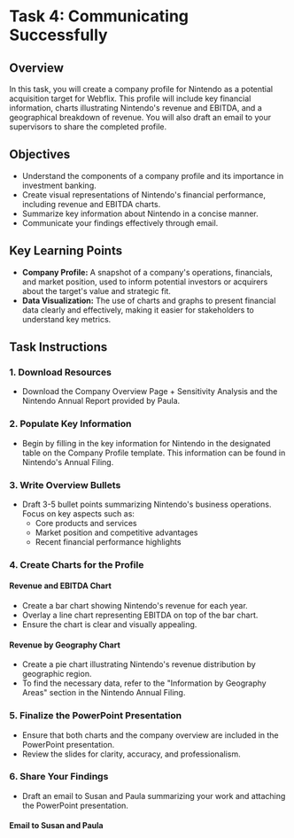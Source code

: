 # Task 4: Communicating Successfully

## Overview
In this task, you will create a company profile for Nintendo as a potential acquisition target for Webflix. This profile will include key financial information, charts illustrating Nintendo's revenue and EBITDA, and a geographical breakdown of revenue. You will also draft an email to your supervisors to share the completed profile.

## Objectives
- Understand the components of a company profile and its importance in investment banking.
- Create visual representations of Nintendo's financial performance, including revenue and EBITDA charts.
- Summarize key information about Nintendo in a concise manner.
- Communicate your findings effectively through email.

## Key Learning Points
- **Company Profile:** A snapshot of a company's operations, financials, and market position, used to inform potential investors or acquirers about the target's value and strategic fit.
- **Data Visualization:** The use of charts and graphs to present financial data clearly and effectively, making it easier for stakeholders to understand key metrics.

## Task Instructions

### 1. Download Resources
- Download the Company Overview Page + Sensitivity Analysis and the Nintendo Annual Report provided by Paula.

### 2. Populate Key Information
- Begin by filling in the key information for Nintendo in the designated table on the Company Profile template. This information can be found in Nintendo's Annual Filing.

### 3. Write Overview Bullets
- Draft 3-5 bullet points summarizing Nintendo's business operations. Focus on key aspects such as:
  - Core products and services
  - Market position and competitive advantages
  - Recent financial performance highlights

### 4. Create Charts for the Profile
#### Revenue and EBITDA Chart
- Create a bar chart showing Nintendo's revenue for each year.
- Overlay a line chart representing EBITDA on top of the bar chart.
- Ensure the chart is clear and visually appealing.

#### Revenue by Geography Chart
- Create a pie chart illustrating Nintendo's revenue distribution by geographic region.
- To find the necessary data, refer to the "Information by Geography Areas" section in the Nintendo Annual Filing.

### 5. Finalize the PowerPoint Presentation
- Ensure that both charts and the company overview are included in the PowerPoint presentation.
- Review the slides for clarity, accuracy, and professionalism.

### 6. Share Your Findings
- Draft an email to Susan and Paula summarizing your work and attaching the PowerPoint presentation.

#### Email to Susan and Paula
